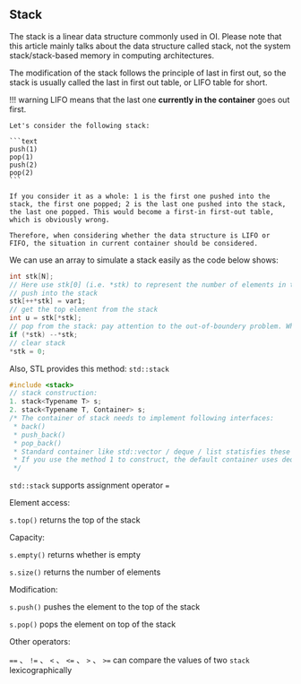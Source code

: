 ## Stack

The stack is a linear data structure commonly used in OI. Please note that this article mainly talks about the data structure called stack, not the system stack/stack-based memory in computing architectures.

The modification of the stack follows the principle of last in first out, so the stack is usually called the last in first out table, or LIFO table for short.

!!! warning
    LIFO means that the last one **currently in the container** goes out first.
    
    Let's consider the following stack:
    
    ```text
    push(1)
    pop(1)
    push(2)
    pop(2)
    ```
    
    If you consider it as a whole: 1 is the first one pushed into the stack, the first one popped; 2 is the last one pushed into the stack, the last one popped. This would become a first-in first-out table, which is obviously wrong.
    
    Therefore, when considering whether the data structure is LIFO or FIFO, the situation in current container should be considered.

We can use an array to simulate a stack easily as the code below shows:

```cpp
int stk[N];
// Here use stk[0] (i.e. *stk) to represent the number of elements in the stack, and it is also the index of the top element of the stack
// push into the stack
stk[++*stk] = var1;
// get the top element from the stack
int u = stk[*stk];
// pop from the stack: pay attention to the out-of-boundery problem. When *stk == 0, it can no longer be popped
if (*stk) --*stk;
// clear stack
*stk = 0;
```

Also, STL provides this method: `std::stack` 

```cpp
#include <stack>
// stack construction:
1. stack<Typename T> s;
2. stack<Typename T, Container> s;
/* The container of stack needs to implement following interfaces:
 * back()
 * push_back()
 * pop_back()
 * Standard container like std::vector / deque / list statisfies these requirements
 * If you use the method 1 to construct, the default container uses deque
 */
```

 `std::stack` supports assignment operator `=` 

Element access:

 `s.top()` returns the top of the stack

Capacity:

 `s.empty()` returns whether is empty

 `s.size()` returns the number of elements

Modification:

 `s.push()` pushes the element to the top of the stack

 `s.pop()` pops the element on top of the stack

Other operators:

 `==` 、 `!=` 、 `<` 、 `<=` 、 `>` 、 `>=` can compare the values of two `stack` lexicographically
